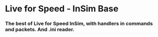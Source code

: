 # Live for Speed - InSim Base

### The best of Live for Speed InSim, with handlers in commands and packets. And .ini reader.
